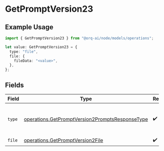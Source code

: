 # GetPromptVersion23

## Example Usage

```typescript
import { GetPromptVersion23 } from "@orq-ai/node/models/operations";

let value: GetPromptVersion23 = {
  type: "file",
  file: {
    fileData: "<value>",
  },
};
```

## Fields

| Field                                                                                                              | Type                                                                                                               | Required                                                                                                           | Description                                                                                                        |
| ------------------------------------------------------------------------------------------------------------------ | ------------------------------------------------------------------------------------------------------------------ | ------------------------------------------------------------------------------------------------------------------ | ------------------------------------------------------------------------------------------------------------------ |
| `type`                                                                                                             | [operations.GetPromptVersion2PromptsResponseType](../../models/operations/getpromptversion2promptsresponsetype.md) | :heavy_check_mark:                                                                                                 | The type of the content part. Always `file`.                                                                       |
| `file`                                                                                                             | [operations.GetPromptVersion2File](../../models/operations/getpromptversion2file.md)                               | :heavy_check_mark:                                                                                                 | N/A                                                                                                                |